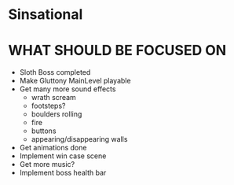 # Sinsational



# WHAT SHOULD BE FOCUSED ON

- Sloth Boss completed
- Make Gluttony MainLevel playable
- Get many more sound effects
    - wrath scream
    - footsteps?
    - boulders rolling
    - fire 
    - buttons
    - appearing/disappearing walls
- Get animations done
- Implement win case scene
- Get more music?
- Implement boss health bar


 
